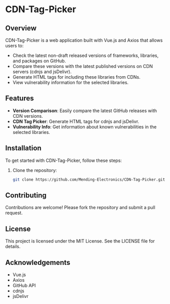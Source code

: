 # CDN-Tag-Picker

## Overview
CDN-Tag-Picker is a web application built with Vue.js and Axios that allows users to:
- Check the latest non-draft released versions of frameworks, libraries, and packages on GitHub.
- Compare these versions with the latest published versions on CDN servers (cdnjs and jsDelivr).
- Generate HTML tags for including these libraries from CDNs.
- View vulnerability information for the selected libraries.

## Features
- **Version Comparison**: Easily compare the latest GitHub releases with CDN versions.
- **CDN Tag Picker**: Generate HTML tags for cdnjs and jsDelivr.
- **Vulnerability Info**: Get information about known vulnerabilities in the selected libraries.

## Installation
To get started with CDN-Tag-Picker, follow these steps:

1. Clone the repository:
    ```bash
    git clone https://github.com/Mending-Electronics/CDN-Tag-Picker.git
    ```



## Contributing
Contributions are welcome! Please fork the repository and submit a pull request.

## License
This project is licensed under the MIT License. See the LICENSE file for details.

## Acknowledgements
- Vue.js
- Axios
- GitHub API
- cdnjs
- jsDelivr
